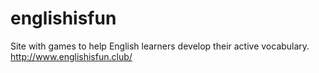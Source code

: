 # englishisfun
Site with games to help English learners develop their active vocabulary.
http://www.englishisfun.club/
